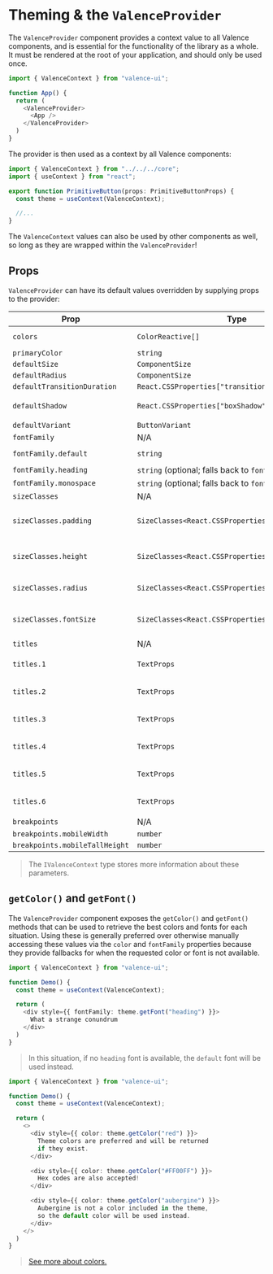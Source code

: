 # Theming & the `ValenceProvider`
The `ValenceProvider` component provides a context value to all Valence components, and is essential for the functionality of the library as a whole. It must be rendered at the root of your application, and should only be used once.

```ts
import { ValenceContext } from "valence-ui";

function App() { 
  return (
    <ValenceProvider>
      <App />
    </ValenceProvider>
  )
}
```

The provider is then used as a context by all Valence components:

```ts
import { ValenceContext } from "../../../core";
import { useContext } from "react";

export function PrimitiveButton(props: PrimitiveButtonProps) { 
  const theme = useContext(ValenceContext);

  //...
}
```

The `ValenceContext` values can also be used by other components as well, so long as they are wrapped within the `ValenceProvider`!


## Props
`ValenceProvider` can have its default values overridden by supplying props to the provider:

| Prop                           | Type                                                    | Default                                      |
| ------------------------------ | ------------------------------------------------------- | -------------------------------------------- |
| `colors`                       | `ColorReactive[]`                                       | `DEFAULT_COLORS` ([see more](colors.md))     |
| `primaryColor`                 | `string`                                                | `"violet"`                                   |
| `defaultSize`                  | `ComponentSize`                                         | `"sm"`                                       |
| `defaultRadius`                | `ComponentSize`                                         | `"sm"`                                       |
| `defaultTransitionDuration`    | `React.CSSProperties["transitionDuration"]`             | `"0.1s"`                                     |
| `defaultShadow`                | `React.CSSProperties["boxShadow"]`                      | `"0px 10px 30px rgba(0, 0, 0, 0.2)"`         |
| `defaultVariant`               | `ButtonVariant`                                         | `"light"`                                    |
| `fontFamily`                   | N/A                                                     | N/A                                          |
| `fontFamily.default`           | `string`                                                | `"Inter, sans-serif"`                        |
| `fontFamily.heading`           | `string` (optional; falls back to `fontFamily.default`) | `undefined`                                  |
| `fontFamily.monospace`         | `string` (optional; falls back to `fontFamily.default`) | `"monospace"`                                |
| `sizeClasses`                  | N/A                                                     | N/A                                          |
| `sizeClasses.padding`          | `SizeClasses<React.CSSProperties["padding"]>`           | `{ xs: 10, sm: 15, md: 20, lg: 25, xl: 30 }` |
| `sizeClasses.height`           | `SizeClasses<React.CSSProperties["height"]>`            | `{ xs: 30, sm: 35, md: 40, lg: 50, xl: 60 }` |
| `sizeClasses.radius`           | `SizeClasses<React.CSSProperties["borderRadius"]>`      | `{ xs: 2, sm: 5, md: 10, lg: 15, xl: 25 }`   |
| `sizeClasses.fontSize`         | `SizeClasses<React.CSSProperties["fontSize"]>`          | `{ xs: 12, sm: 14, md: 16, lg: 18, xl: 20 }` |
| `titles`                       | N/A                                                     | N/A                                          |
| `titles.1`                     | `TextProps`                                             | `{ fontSize: 28, bold: true }`               |
| `titles.2`                     | `TextProps`                                             | `{ fontSize: 22, bold: true }`               |
| `titles.3`                     | `TextProps`                                             | `{ fontSize: 18, bold: true }`               |
| `titles.4`                     | `TextProps`                                             | `{ fontSize: 16, bold: true }`               |
| `titles.5`                     | `TextProps`                                             | `{ fontSize: 14, bold: true }`               |
| `titles.6`                     | `TextProps`                                             | `{ fontSize: 12, bold: true }`               |
| `breakpoints`                  | N/A                                                     | N/A                                          |
| `breakpoints.mobileWidth`      | `number`                                                | `800`                                        |
| `breakpoints.mobileTallHeight` | `number`                                                | `750`                                        |

> The `IValenceContext` type stores more information about these parameters.

## `getColor()` and `getFont()`
The `ValenceProvider` component exposes the `getColor()` and `getFont()` methods that can be used to retrieve the best colors and fonts for each situation. Using these is generally preferred over otherwise manually accessing these values via the `color` and `fontFamily` properties because they provide fallbacks for when the requested color or font is not available.

```ts
import { ValenceContext } from "valence-ui";

function Demo() { 
  const theme = useContext(ValenceContext);

  return (
    <div style={{ fontFamily: theme.getFont("heading") }}>
      What a strange conundrum
    </div>
  )
}
```
> In this situation, if no `heading` font is available, the `default` font will be used instead.

```ts
import { ValenceContext } from "valence-ui";

function Demo() { 
  const theme = useContext(ValenceContext);

  return (
    <>
      <div style={{ color: theme.getColor("red") }}>
        Theme colors are preferred and will be returned
        if they exist.
      </div>

      <div style={{ color: theme.getColor("#FF00FF") }}>
        Hex codes are also accepted!
      </div>

      <div style={{ color: theme.getColor("aubergine") }}>
        Aubergine is not a color included in the theme, 
        so the default color will be used instead.
      </div>
    </>
  )
}
```
> [See more about colors.](colors.md)